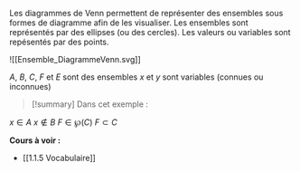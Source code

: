 Les diagrammes de Venn permettent de représenter des ensembles sous formes de diagramme afin de les visualiser.
Les ensembles sont représentés par des ellipses (ou des cercles).
Les valeurs ou variables sont repésentés par des points.

![[Ensemble_DiagrammeVenn.svg]]

$A$, $B$, $C$, $F$ et $E$ sont des ensembles
$x$ et $y$ sont variables (connues ou inconnues)

>[!summary] Dans cet exemple : 
>
$x \in A$
$x \notin B$
$F \in \wp(C)$
$F \subset C$

**Cours à voir :**
- [[1.1.5 Vocabulaire]]
